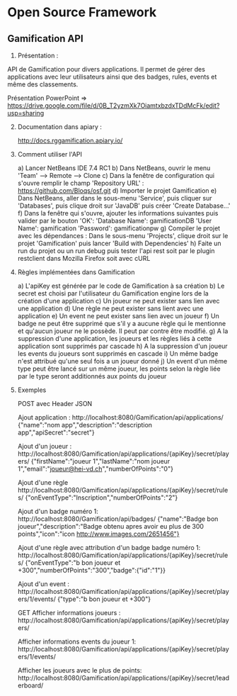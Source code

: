Open Source Framework
======================================================

Gamification API
------------

1) Présentation : 

API de Gamification pour divers applications. Il permet de gérer des applications avec leur utilisateurs ainsi que des badges, rules, events et même des classements.

Présentation PowerPoint => https://drive.google.com/file/d/0B_T2yzmXk7OiamtxbzdxTDdMcFk/edit?usp=sharing


2) Documentation dans apiary :

	http://docs.rggamification.apiary.io/


3) Comment utiliser l'API

	a) Lancer NetBeans IDE 7.4 RC1
	b) Dans NetBeans, ouvrir le menu 'Team' --> Remote --> Clone
	c) Dans la fenêtre de configuration qui s'ouvre remplir le champ 'Repository URL' : https://github.com/Bloqs/osf.git
	d) Importer le projet Gamification
	e) Dans NetBeans, aller dans le sous-menu 'Service', puis cliquer sur 'Databases', puis clique droit sur 'JavaDB' puis créer 'Create Database...'
	f) Dans la fenêtre qui s'ouvre, ajouter les informations suivantes puis valider par le bouton 'OK':
	 	'Database Name': gamificationDB
	  	'User Name': gamification
	  	'Password': gamificationpw
	g) Compiler le projet avec les dépendances : Dans le sous-menu 'Projects', clique droit sur le projet 'Gamification' puis lancer 'Build with Dependencies'
	h) Faite un run du projet ou un run debug puis tester l'api rest soit par le plugin restclient dans Mozilla Firefox soit avec cURL 

4) Règles implémentées dans Gamification

	a) L'apiKey est générée par le code de Gamification à sa création
	b) Le secret est choisi par l'utilisateur du Gamification engine lors de la création d'une application
	c) Un joueur ne peut exister sans lien avec une application
	d) Une règle ne peut exister sans lient avec une application
	e) Un event ne peut exister sans lien avec un joueur
	f) Un badge ne peut être supprimé que s'il y a aucune règle qui le mentionne et qu'aucun joueur ne le possède. Il peut par contre être modifié.
	g) A la suppression d'une application, les joueurs et les règles liés à cette application sont supprimés par cascade
	h) A la suppression d'un joueur les events du joueurs sont supprimés en cascade
	i) Un même badge n'est attribué qu'une seul fois a un joueur donné
	j) Un event d'un même type peut être lancé sur un même joueur, les points selon la règle liée par le type seront additionnés aux points du joueur

5) Exemples

	POST avec Header JSON

	Ajout application : 
	http://localhost:8080/Gamification/api/applications/
	{"name":"nom app","description":"description app","apiSecret":"secret"}
	
	Ajout d'un joueur : 
	http://localhost:8080/Gamification/api/applications/{apiKey}/secret/players/
	{"firstName":"joueur 1","lastName":"nom joueur 1","email":"joueur@hei-vd.ch","numberOfPoints":"0"}
	
	Ajout d'une règle
	http://localhost:8080/Gamification/api/applications/{apiKey}/secret/rules/
	{"onEventType":"Inscription","numberOfPoints":"2"}
	
	Ajout d'un badge numéro 1:
	http://localhost:8080/Gamification/api/badges/
	{"name":"Badge bon joueur","description":"Badge obtenu apres avoir eu plus de 300 points","icon":"icon http://www.images.com/2651456"}
	
	Ajout d'une règle avec attribution d'un badge badge numéro 1:
	http://localhost:8080/Gamification/api/applications/{apiKey}/secret/rules/
	{"onEventType":"b bon joueur et +300","numberOfPoints":"300","badge":{"id":"1"}}
	
	Ajout d'un event :
	http://localhost:8080/Gamification/api/applications/{apiKey}/secret/players/1/events/
	{"type":"b bon joueur et +300"}
	
	GET
	Afficher informations joueurs :
	http://localhost:8080/Gamification/api/applications/{apiKey}/secret/players/
	
	Afficher informations events du joueur 1:
	http://localhost:8080/Gamification/api/applications/{apiKey}/secret/players/1/events/
	
	Afficher les joueurs avec le plus de points:
	http://localhost:8080/Gamification/api/applications/{apiKey}/secret/leaderboard/




